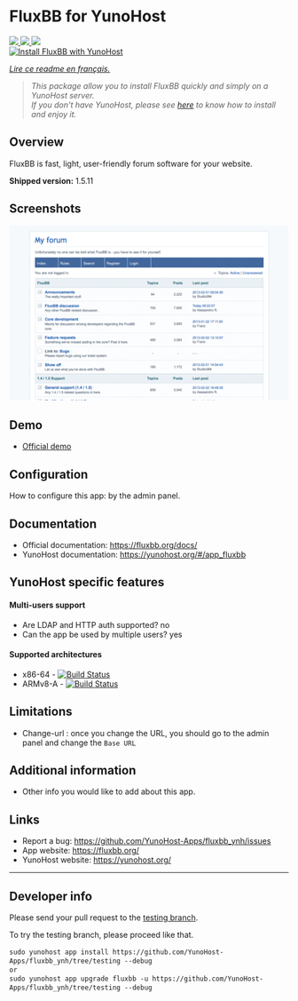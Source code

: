 # FluxBB for YunoHost

[![](https://dash.yunohost.org/integration/fluxbb.svg) ![](https://ci-apps.yunohost.org/ci/badges/fluxbb.status.svg) ![](https://ci-apps.yunohost.org/ci/badges/fluxbb.maintain.svg)
](https://dash.yunohost.org/appci/app/fluxbb)  
[![Install FluxBB with YunoHost](https://install-app.yunohost.org/install-with-yunohost.svg)](https://install-app.yunohost.org/?app=fluxbb)

*[Lire ce readme en français.](./README_fr.md)*

> *This package allow you to install FluxBB quickly and simply on a YunoHost server.  
If you don't have YunoHost, please see [here](https://yunohost.org/#/install) to know how to install and enjoy it.*

## Overview

FluxBB is fast, light, user-friendly forum software for your website.

**Shipped version:** 1.5.11

## Screenshots

![fluxbb_screenshot](sources/images/fluxbb_screenshot.png)

## Demo

* [Official demo](https://fluxbb.org/forums/index.php)

## Configuration

How to configure this app: by the admin panel.

## Documentation

 * Official documentation: https://fluxbb.org/docs/
 * YunoHost documentation: https://yunohost.org/#/app_fluxbb

## YunoHost specific features

#### Multi-users support

 * Are LDAP and HTTP auth supported? no  
 * Can the app be used by multiple users? yes

#### Supported architectures

* x86-64 - [![Build Status](https://ci-apps.yunohost.org/ci/logs/fluxbb%20%28Apps%29.svg)](https://ci-apps.yunohost.org/ci/apps/fluxbb/)
* ARMv8-A - [![Build Status](https://ci-apps-arm.yunohost.org/ci/logs/fluxbb%20%28Apps%29.svg)](https://ci-apps-arm.yunohost.org/ci/apps/fluxbb/)

## Limitations

* Change-url : once you change the URL, you should go to the admin panel and change the `Base URL`

## Additional information

* Other info you would like to add about this app.

## Links

 * Report a bug: https://github.com/YunoHost-Apps/fluxbb_ynh/issues
 * App website: https://fluxbb.org/
 * YunoHost website: https://yunohost.org/

---

## Developer info

Please send your pull request to the [testing branch](https://github.com/YunoHost-Apps/fluxbb_ynh/tree/testing).

To try the testing branch, please proceed like that.
```
sudo yunohost app install https://github.com/YunoHost-Apps/fluxbb_ynh/tree/testing --debug
or
sudo yunohost app upgrade fluxbb -u https://github.com/YunoHost-Apps/fluxbb_ynh/tree/testing --debug
```
